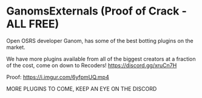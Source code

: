 # GanomsExternals (Proof of Crack - ALL FREE)
Open OSRS developer Ganom, has some of the best botting plugins on the market.

We have more plugins available from all of the biggest creators at a fraction of the cost, come on down to Recoders!
https://discord.gg/xruCn7H

Proof:
https://i.imgur.com/6yfpmUQ.mp4

MORE PLUGINS TO COME, KEEP AN EYE ON THE DISCORD
